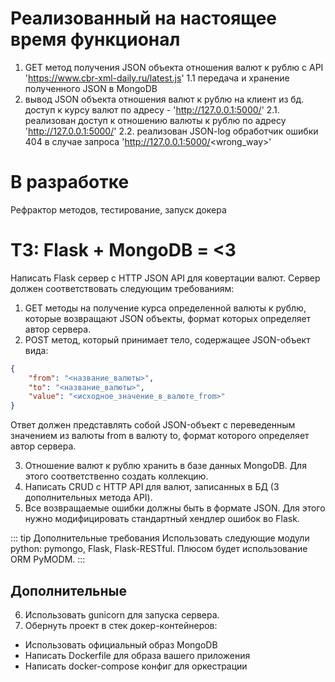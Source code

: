 # Реализованный на настоящее время функционал

1. GET метод получения JSON объекта отношения валют к рублю с API 'https://www.cbr-xml-daily.ru/latest.js'
1.1 передача и хранение полученного JSON в MongoDB
2. вывод JSON объекта отношения валют к рублю на клиент из бд. доступ к курсу валют по адресу - 'http://127.0.0.1:5000/'
2.1. реализован доступ к отношению валюты <name> к рублю по адресу 'http://127.0.0.1:5000/<name>'
2.2. реализован JSON-log обработчик ошибки 404 в случае запроса 'http://127.0.0.1:5000/<wrong_way>'

# В разработке
Рефрактор методов, тестирование, запуск докера

# ТЗ: Flask + MongoDB = <3

Написать Flask сервер с HTTP JSON API для ковертации валют. Сервер должен соответствовать следующим требованиям:
1. GET методы на получение курса определенной валюты к рублю, которые возвращают JSON объекты, формат которых определяет автор сервера.
2. POST метод, который принимает тело, содержащее JSON-объект вида:

```json
{
    "from": "<название_валюты>",
    "to": "<название_валюты>",
    "value": "<исходное_значение_в_валюте_from>"
}
```

Ответ должен представлять собой JSON-объект с переведенным значением из валюты from в валюту to, формат которого определяет автор сервера.

3. Отношение валют к рублю хранить в базе данных MongoDB. Для этого соответственно создать коллекцию.
4. Написать CRUD с HTTP API для валют, записанных в БД (3 дополнительных метода API).
5. Все возвращаемые ошибки должны быть в формате JSON. Для этого нужно модифицировать стандартный хендлер ошибок во Flask.

::: tip Дополнительные требования
Использовать следующие модули python: pymongo, Flask, Flask-RESTful.
Плюcом будет использование ORM PyMODM.
:::

## Дополнительные

6. Использовать gunicorn для запуска сервера.
7. Обернуть проект в стек докер-контейнеров:
  * Использовать официальный образ MongoDB
  * Написать Dockerfile для образа вашего приложения
  * Написать docker-compose конфиг для оркестрации
